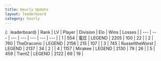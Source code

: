 ```yaml
---
title: Hourly Update
layout: leaderboard
category: hourly
---
```


{: .leaderboard}
| Rank | LV | Player | Division | Elo | Wins | Losses |
| --- | --- | --- | --- | --- | --- | --- |
| <span data-change="0">1</span> | 554 | <span title="ID: 407707">電圧</span> | LEGEND | <span data-change="0">2205</span> | <span data-change="0">100</span> | <span data-change="0">22</span> |
| <span data-change="0">2</span> | 760 | <span title="ID: 544310">TheDraconic</span> | LEGEND | <span data-change="0">2156</span> | <span data-change="0">215</span> | <span data-change="0">107</span> |
| <span data-change="0">3</span> | 745 | <span title="ID: 388751">RusselltheWorst</span> | LEGEND | <span data-change="0">2137</span> | <span data-change="0">34</span> | <span data-change="0">2</span> |
| <span data-change="2">4</span> | 1157 | <span title="ID: 416373">Mirakee</span> | LEGEND | <span data-change="19">2130</span> | <span data-change="3">79</span> | <span data-change="0">26</span> |
| <span data-change="0">5</span> | 459 | <span title="ID: 506697">TientZ</span> | LEGEND | <span data-change="10">2122</span> | <span data-change="4">69</span> | <span data-change="1">19</span> |